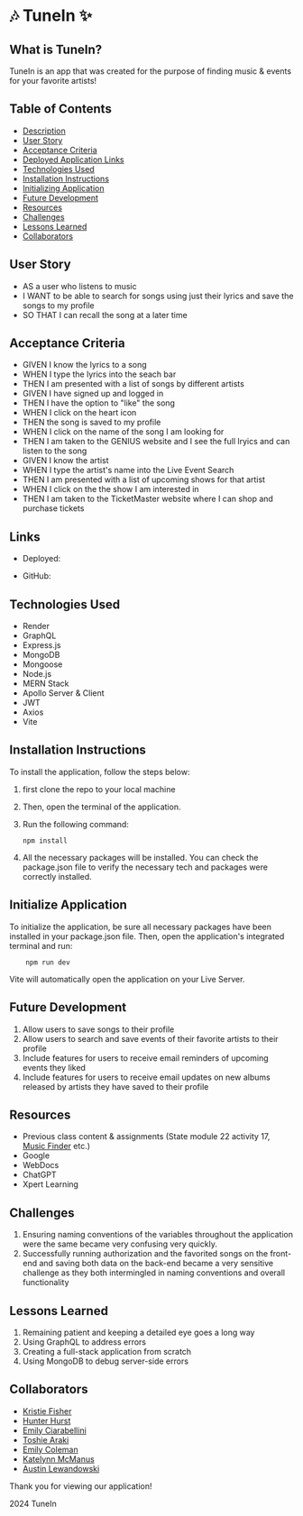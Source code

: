# 🎶 TuneIn ✨

## What is TuneIn?

TuneIn is an app that was created for the purpose of finding music & events for your favorite artists!

## Table of Contents

- [Description](#what-is-tunein)
- [User Story](#user-story)
- [Acceptance Criteria](#acceptance-criteria)
- [Deployed Application Links](#links)
- [Technologies Used](#technologies-used)
- [Installation Instructions](#installation-instructions)
- [Initializing Application](#initialize-application)
- [Future Development](#future-development)
- [Resources](#resources)
- [Challenges](#challenges)
- [Lessons Learned](#lessons-learned)
- [Collaborators](#collaborators)

## User Story

- AS a user who listens to music
- I WANT to be able to search for songs using just their lyrics and save the songs to my profile
- SO THAT I can recall the song at a later time

## Acceptance Criteria

- GIVEN I know the lyrics to a song
- WHEN I type the lyrics into the seach bar
- THEN I am presented with a list of songs by different artists
- GIVEN I have signed up and logged in
- THEN I have the option to "like" the song
- WHEN I click on the heart icon
- THEN the song is saved to my profile
- WHEN I click on the name of the song I am looking for
- THEN I am taken to the GENIUS website and I see the full lryics and can listen to the song
- GIVEN I know the artist
- WHEN I type the artist's name into the Live Event Search
- THEN I am presented with a list of upcoming shows for that artist
- WHEN I click on the the show I am interested in
- THEN I am taken to the TicketMaster website where I can shop and purchase tickets

## Links

- Deployed:

- GitHub:

## Technologies Used

- Render
- GraphQL
- Express.js
- MongoDB
- Mongoose
- Node.js
- MERN Stack
- Apollo Server & Client
- JWT
- Axios
- Vite

## Installation Instructions

To install the application, follow the steps below:

1.  first clone the repo to your local machine
2.  Then, open the terminal of the application.
3.  Run the following command:

        npm install

4.  All the necessary packages will be installed. You can check the package.json file to verify the necessary tech and packages were correctly installed.

## Initialize Application

To initialize the application, be sure all necessary packages have been installed in your package.json file. Then, open the application's integrated terminal and run:

        npm run dev

Vite will automatically open the application on your Live Server.

## Future Development

1. Allow users to save songs to their profile
2. Allow users to search and save events of their favorite artists to their profile
3. Include features for users to receive email reminders of upcoming events they liked
4. Include features for users to receive email updates on new albums released by artists they have saved to their profile

## Resources

- Previous class content & assignments (State module 22 activity 17, [Music Finder](https://github.com/FisherK19/music-explorer) etc.)
- Google
- WebDocs
- ChatGPT
- Xpert Learning

## Challenges

1. Ensuring naming conventions of the variables throughout the application were the same became very confusing very quickly.
2. Successfully running authorization and the favorited songs on the front-end and saving both data on the back-end became a very sensitive challenge as they both intermingled in naming conventions and overall functionality

## Lessons Learned

1. Remaining patient and keeping a detailed eye goes a long way
2. Using GraphQL to address errors
3. Creating a full-stack application from scratch
4. Using MongoDB to debug server-side errors

## Collaborators

- [Kristie Fisher](https://github.com/FisherK19)
- [Hunter Hurst](https://github.com/RRHunterH)
- [Emily Ciarabellini](https://github.com/ECiarabellini)
- [Toshie Araki](https://github.com/tmaraki)
- [Emily Coleman](https://github.com/ebcoleman)
- [Katelynn McManus](https://github.com/KatelynnMM)
- [Austin Lewandowski](https://github.com/austin109lew)

Thank you for viewing our application!

2024 TuneIn
